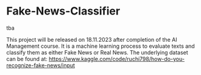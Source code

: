 # Fake-News-Classifier
tba


This project will be released on 18.11.2023 after completion of the AI Management course. It is a machine learning process to evaluate texts and classify them as either Fake News or Real News. The underlying dataset can be found at: https://www.kaggle.com/code/ruchi798/how-do-you-recognize-fake-news/input
